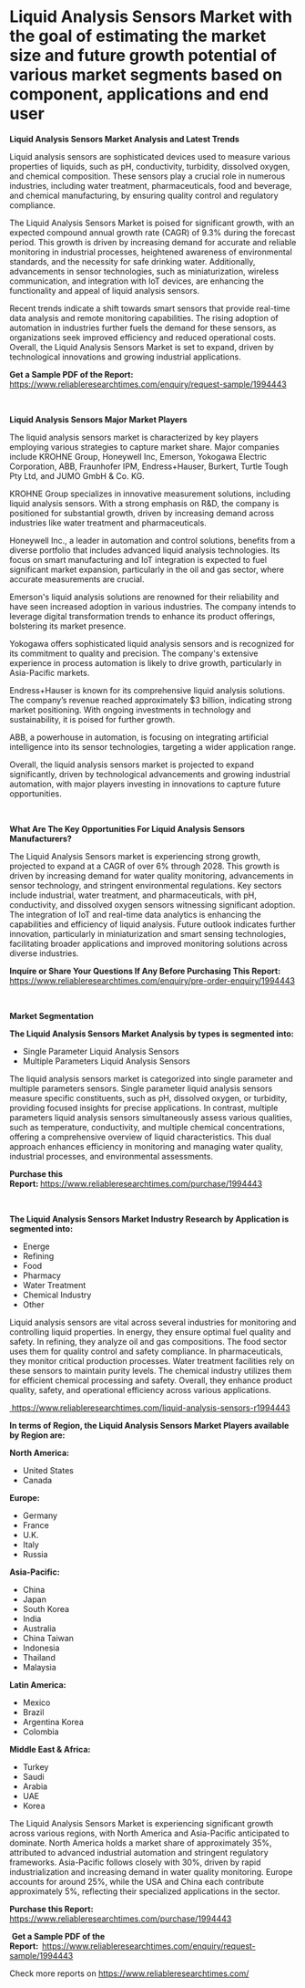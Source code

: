 <p><h1>Liquid Analysis Sensors Market with the goal of estimating the market size and future growth potential of various market segments based on component, applications and end user</h1></p><p><strong>Liquid Analysis Sensors Market Analysis and Latest Trends</strong></p>
<p><p>Liquid analysis sensors are sophisticated devices used to measure various properties of liquids, such as pH, conductivity, turbidity, dissolved oxygen, and chemical composition. These sensors play a crucial role in numerous industries, including water treatment, pharmaceuticals, food and beverage, and chemical manufacturing, by ensuring quality control and regulatory compliance.</p><p>The Liquid Analysis Sensors Market is poised for significant growth, with an expected compound annual growth rate (CAGR) of 9.3% during the forecast period. This growth is driven by increasing demand for accurate and reliable monitoring in industrial processes, heightened awareness of environmental standards, and the necessity for safe drinking water. Additionally, advancements in sensor technologies, such as miniaturization, wireless communication, and integration with IoT devices, are enhancing the functionality and appeal of liquid analysis sensors.</p><p>Recent trends indicate a shift towards smart sensors that provide real-time data analysis and remote monitoring capabilities. The rising adoption of automation in industries further fuels the demand for these sensors, as organizations seek improved efficiency and reduced operational costs. Overall, the Liquid Analysis Sensors Market is set to expand, driven by technological innovations and growing industrial applications.</p></p>
<p><strong>Get a Sample PDF of the Report:&nbsp;</strong> <a href="https://www.reliableresearchtimes.com/enquiry/request-sample/1994443?utm_campaign=2450&utm_medium=2&utm_source=Github&utm_content=ia&utm_term=13022025&utm_id=liquid-analysis-sensors">https://www.reliableresearchtimes.com/enquiry/request-sample/1994443</a></p>
<p>&nbsp;</p>
<p><strong>Liquid Analysis Sensors Major Market Players</strong></p>
<p><p>The liquid analysis sensors market is characterized by key players employing various strategies to capture market share. Major companies include KROHNE Group, Honeywell Inc, Emerson, Yokogawa Electric Corporation, ABB, Fraunhofer IPM, Endress+Hauser, Burkert, Turtle Tough Pty Ltd, and JUMO GmbH & Co. KG.</p><p>KROHNE Group specializes in innovative measurement solutions, including liquid analysis sensors. With a strong emphasis on R&D, the company is positioned for substantial growth, driven by increasing demand across industries like water treatment and pharmaceuticals. </p><p>Honeywell Inc., a leader in automation and control solutions, benefits from a diverse portfolio that includes advanced liquid analysis technologies. Its focus on smart manufacturing and IoT integration is expected to fuel significant market expansion, particularly in the oil and gas sector, where accurate measurements are crucial.</p><p>Emerson's liquid analysis solutions are renowned for their reliability and have seen increased adoption in various industries. The company intends to leverage digital transformation trends to enhance its product offerings, bolstering its market presence.</p><p>Yokogawa offers sophisticated liquid analysis sensors and is recognized for its commitment to quality and precision. The company's extensive experience in process automation is likely to drive growth, particularly in Asia-Pacific markets.</p><p>Endress+Hauser is known for its comprehensive liquid analysis solutions. The company’s revenue reached approximately $3 billion, indicating strong market positioning. With ongoing investments in technology and sustainability, it is poised for further growth.</p><p>ABB, a powerhouse in automation, is focusing on integrating artificial intelligence into its sensor technologies, targeting a wider application range. </p><p>Overall, the liquid analysis sensors market is projected to expand significantly, driven by technological advancements and growing industrial automation, with major players investing in innovations to capture future opportunities.</p></p>
<p>&nbsp;</p>
<p><strong>What Are The Key Opportunities For Liquid Analysis Sensors Manufacturers?</strong></p>
<p><p>The Liquid Analysis Sensors market is experiencing strong growth, projected to expand at a CAGR of over 6% through 2028. This growth is driven by increasing demand for water quality monitoring, advancements in sensor technology, and stringent environmental regulations. Key sectors include industrial, water treatment, and pharmaceuticals, with pH, conductivity, and dissolved oxygen sensors witnessing significant adoption. The integration of IoT and real-time data analytics is enhancing the capabilities and efficiency of liquid analysis. Future outlook indicates further innovation, particularly in miniaturization and smart sensing technologies, facilitating broader applications and improved monitoring solutions across diverse industries.</p></p>
<p><strong>Inquire or Share Your Questions If Any Before Purchasing This Report:</strong> <a href="https://www.reliableresearchtimes.com/enquiry/pre-order-enquiry/1994443?utm_campaign=2450&utm_medium=2&utm_source=Github&utm_content=ia&utm_term=13022025&utm_id=liquid-analysis-sensors">https://www.reliableresearchtimes.com/enquiry/pre-order-enquiry/1994443</a></p>
<p>&nbsp;</p>
<p><strong>Market Segmentation</strong></p>
<p><strong>The Liquid Analysis Sensors Market Analysis by types is segmented into:</strong></p>
<p><ul><li>Single Parameter Liquid Analysis Sensors</li><li>Multiple Parameters Liquid Analysis Sensors</li></ul></p>
<p><p>The liquid analysis sensors market is categorized into single parameter and multiple parameters sensors. Single parameter liquid analysis sensors measure specific constituents, such as pH, dissolved oxygen, or turbidity, providing focused insights for precise applications. In contrast, multiple parameters liquid analysis sensors simultaneously assess various qualities, such as temperature, conductivity, and multiple chemical concentrations, offering a comprehensive overview of liquid characteristics. This dual approach enhances efficiency in monitoring and managing water quality, industrial processes, and environmental assessments.</p></p>
<p><strong>Purchase this Report:&nbsp;</strong><a href="https://www.reliableresearchtimes.com/purchase/1994443?utm_campaign=2450&utm_medium=2&utm_source=Github&utm_content=ia&utm_term=13022025&utm_id=liquid-analysis-sensors">https://www.reliableresearchtimes.com/purchase/1994443</a></p>
<p>&nbsp;</p>
<p><strong>The Liquid Analysis Sensors Market Industry Research by Application is segmented into:</strong></p>
<p><ul><li>Energe</li><li>Refining</li><li>Food</li><li>Pharmacy</li><li>Water Treatment</li><li>Chemical Industry</li><li>Other</li></ul></p>
<p><p>Liquid analysis sensors are vital across several industries for monitoring and controlling liquid properties. In energy, they ensure optimal fuel quality and safety. In refining, they analyze oil and gas compositions. The food sector uses them for quality control and safety compliance. In pharmaceuticals, they monitor critical production processes. Water treatment facilities rely on these sensors to maintain purity levels. The chemical industry utilizes them for efficient chemical processing and safety. Overall, they enhance product quality, safety, and operational efficiency across various applications.</p></p>
<p><a href="https://www.reliableresearchtimes.com/liquid-analysis-sensors-r1994443?utm_campaign=2450&utm_medium=2&utm_source=Github&utm_content=ia&utm_term=13022025&utm_id=liquid-analysis-sensors">&nbsp;https://www.reliableresearchtimes.com/liquid-analysis-sensors-r1994443</a></p>
<p><strong>In terms of Region, the Liquid Analysis Sensors Market Players available by Region are:</strong></p>
<p>
    <p> <strong> North America: </strong>
        <ul>
            <li>United States</li>
            <li>Canada</li>
        </ul>
        </p> 
    <p> <strong> Europe: </strong>
        <ul>
            <li>Germany</li>
            <li>France</li>
            <li>U.K.</li>
            <li>Italy</li>
            <li>Russia</li>
        </ul>
        </p> 
    <p> <strong> Asia-Pacific: </strong>
        <ul>
            <li>China</li>
            <li>Japan</li>
            <li>South Korea</li>
            <li>India</li>
            <li>Australia</li>
            <li>China Taiwan</li>
            <li>Indonesia</li>
            <li>Thailand</li>
            <li>Malaysia</li>
        </ul>
        </p> 
    <p> <strong> Latin America: </strong>
        <ul>
            <li>Mexico</li>
            <li>Brazil</li>
            <li>Argentina Korea</li>
            <li>Colombia</li>
        </ul>
        </p> 
    <p> <strong> Middle East & Africa: </strong>
        <ul>
            <li>Turkey</li>
            <li>Saudi</li>
            <li>Arabia</li>
            <li>UAE</li>
            <li>Korea</li>
        </ul>
    </p>
    </p>
<p><p>The Liquid Analysis Sensors Market is experiencing significant growth across various regions, with North America and Asia-Pacific anticipated to dominate. North America holds a market share of approximately 35%, attributed to advanced industrial automation and stringent regulatory frameworks. Asia-Pacific follows closely with 30%, driven by rapid industrialization and increasing demand in water quality monitoring. Europe accounts for around 25%, while the USA and China each contribute approximately 5%, reflecting their specialized applications in the sector.</p></p>
<p><strong>Purchase this Report: </strong><a href="https://www.reliableresearchtimes.com/purchase/1994443?utm_campaign=2450&utm_medium=2&utm_source=Github&utm_content=ia&utm_term=13022025&utm_id=liquid-analysis-sensors">https://www.reliableresearchtimes.com/purchase/1994443</a></p>
<p>&nbsp;<strong>Get a Sample PDF of the Report:&nbsp;&nbsp;</strong><a href="https://www.reliableresearchtimes.com/enquiry/request-sample/1994443?utm_campaign=2450&utm_medium=2&utm_source=Github&utm_content=ia&utm_term=13022025&utm_id=liquid-analysis-sensors">https://www.reliableresearchtimes.com/enquiry/request-sample/1994443</a></p>
<p><strong></strong></p>
<p>Check more reports on <a href="https://www.reliableresearchtimes.com/?utm_campaign=2450&utm_medium=2&utm_source=Github&utm_content=ia&utm_term=13022025&utm_id=liquid-analysis-sensors">https://www.reliableresearchtimes.com/</a></p>